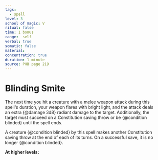 ```yaml
---
tags:
  - spell
level: 3
school of magic: V
ritual: false
time: 1 bonus
range:  self
verbal: true
somatic: false
material: 
concentration: true
duration: 1 minute
source: PHB page 219
---
```

# Blinding Smite
The next time you hit a creature with a melee weapon attack during this spell's duration, your weapon flares with bright light, and the attack deals an extra {@damage 3d8} radiant damage to the target. Additionally, the target must succeed on a Constitution saving throw or be {@condition blinded} until the spell ends.

A creature {@condition blinded} by this spell makes another Constitution saving throw at the end of each of its turns. On a successful save, it is no longer {@condition blinded}.

**At higher levels:** 